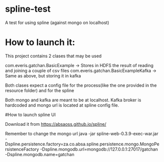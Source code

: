 # spline-test
A test for using spline (against mongo on localhost)

# How to launch it:
This project contains 2 clases that may be used

com.everis.gatchan.BasicExample -> Stores in HDFS the result of reading and joining a couple of csv files
com.everis.gatchan.BasicExampleKafka -> Same as above, but storing it in kafka

Both clases expect a config file for the process(like the one provided in the resource folder) and for the spline

Both mongo and kafka are meant to be at localhost. Kafka broker is hardcoded and mongo url is located at spline config file.

#How to launch spline UI

Download it from https://absaoss.github.io/spline/

Remember to change the mongo url
java -jar spline-web-0.3.9-exec-war.jar -Dspline.persistence.factory=za.co.absa.spline.persistence.mongo.MongoPersistenceFactory -Dspline.mongodb.url=mongodb://127.0.0.1:27017/gatchan -Dspline.mongodb.name=gatchan
